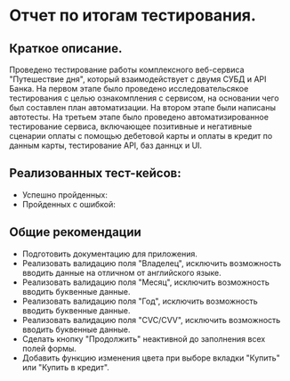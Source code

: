 # Отчет по итогам тестирования.

## Краткое описание.
Проведено тестирование работы комплексного веб-сервиса "Путешествие дня", который взаимодействует с двумя СУБД и API Банка. На первом этапе было проведено исследовательсякое тестирования с целью ознакомпления с сервисом, на основании чего был составлен план автоматизации. На втором этапе были написаны автотесты. На третьем этапе было проведено автоматизированное тестирование сервиса, включающее позитивные и негативные сценарии оплаты с помощью дебетовой карты и оплаты в кредит по данным карты, тестирование API, баз даннцх и UI.

## Реализованных тест-кейсов: 

* Успешно пройденных: 
* Пройденных с ошибкой: 

## Общие рекомендации
* Подготовить документацию для приложения.
* Реализовать валидацию поля "Владелец", исключить возможность вводить данные на отличном от английского языке.
* Реализовать валидацию поля "Месяц", исключить возможность вводить буквенные данные.
* Реализовать валидацию поля "Год", исключить возможность вводить буквенные данные.
* Реализовать валидацию поля "CVC/CVV", исключить возможность вводить буквенные данные.
* Сделать кнопку "Продолжить" неактивной до заполнения всех полей формы.
* Добавить функцию изменения цвета при выборе вкладки "Купить" или "Купить в кредит".
